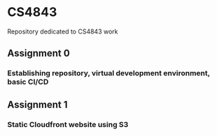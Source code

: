 # CS4843
Repository dedicated to CS4843 work

## Assignment 0
### Establishing repository, virtual development environment, basic CI/CD

## Assignment 1
### Static Cloudfront website using S3 
